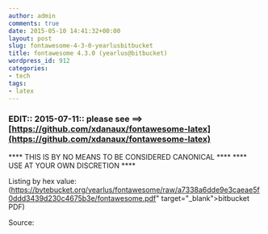 ```yaml
---
author: admin
comments: true
date: 2015-05-10 14:41:32+00:00
layout: post
slug: fontawesome-4-3-0-yearlusbitbucket
title: fontawesome 4.3.0 (yearlus@bitbucket)
wordpress_id: 912
categories:
- tech
tags:
- latex
---
```


### EDIT:: 2015-07-11:: please see ==> [https://github.com/xdanaux/fontawesome-latex](https://github.com/xdanaux/fontawesome-latex)


**** THIS IS BY NO MEANS TO BE CONSIDERED CANONICAL ****
**** USE AT YOUR OWN DISCRETION ****

Listing by hex value:
(https://bytebucket.org/yearlus/fontawesome/raw/a7338a6dde9e3caeae5f0ddd3439d230c4675b3e/fontawesome.pdf" target="_blank">bitbucket PDF)

Source:

